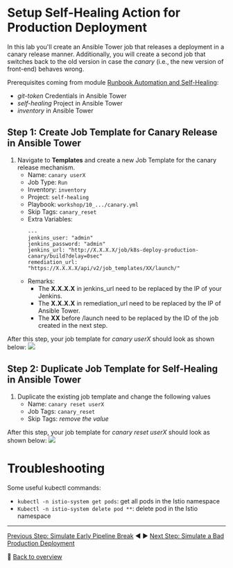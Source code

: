 # Setup Self-Healing Action for Production Deployment

In this lab you'll create an Ansible Tower job that releases a deployment in a canary release manner. Additionally, you will create a second job that switches back to the old version in case the *canary* (i.e., the new version of front-end) behaves wrong.

Prerequisites coming from module [Runbook Automation and Self-Healing](/workshop/09_Runbook_Automation_and_Self_Healing):
* *git-token* Credentials in Ansible Tower
* *self-healing* Project in Ansible Tower
* *inventory* in Ansible Tower

## Step 1: Create Job Template for Canary Release in Ansible Tower
1. Navigate to **Templates** and create a new Job Template for the canary release mechanism.
    - Name: `canary userX`
    - Job Type: `Run`
    - Inventory: `inventory`
    - Project: `self-healing`
    - Playbook: `workshop/10_.../canary.yml`
    - Skip Tags: `canary_reset`
    - Extra Variables:
      ```
      ---
      jenkins_user: "admin"
      jenkins_password: "admin"
      jenkins_url: "http://X.X.X.X/job/k8s-deploy-production-canary/build?delay=0sec"
      remediation_url: "https://X.X.X.X/api/v2/job_templates/XX/launch/"
      ```
    - Remarks:
        - The **X.X.X.X** in jenkins_url need to be replaced by the IP of your Jenkins.
        - The **X.X.X.X** in remediation_url need to be replaced by the IP of Ansible Tower.
        - The **XX** before /launch need to be replaced by the ID of the job created in the next step.


After this step, your job template for *canary userX*  should look as shown below:
![](../assets/ansible-template.png)

## Step 2: Duplicate Job Template for Self-Healing in Ansible Tower
1. Duplicate the existing job template and change the following values
    - Name: `canary reset userX`
    - Job Tags: `canary_reset`
    - Skip Tags: *remove the value*

After this step, your job template for *canary reset userX* should look as shown below:
![](../assets/ansible-template2.png)

# Troubleshooting
Some useful kubectl commands:
- `kubectl -n istio-system get pods`: get all pods in the Istio namespace
- `Kubectl -n istio-system delete pod **`: delete pod in the Istio namespace

---
[Previous Step: Simulate Early Pipeline Break](../02_Simulate_Early_Pipeline_Break) :arrow_backward: :arrow_forward: [Next Step: Simulate a Bad Production Deployment](../04_Introduce_a_Failure_into_Front-End)

:arrow_up_small: [Back to overview](../)
